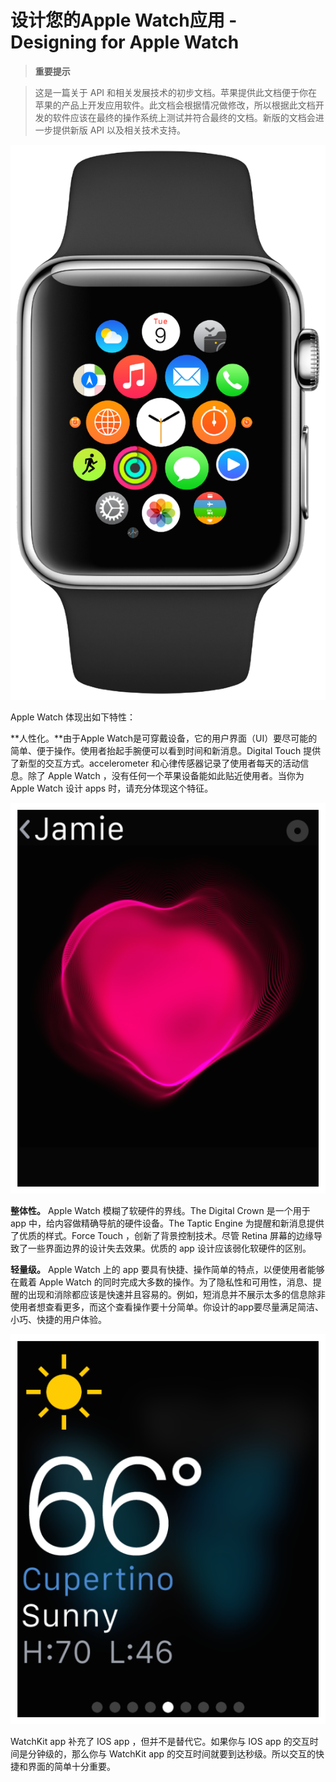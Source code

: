 # 设计您的Apple Watch应用 - Designing for Apple Watch

> **重要提示**

>这是一篇关于 API 和相关发展技术的初步文档。苹果提供此文档便于你在苹果的产品上开发应用软件。此文档会根据情况做修改，所以根据此文档开发的软件应该在最终的操作系统上测试并符合最终的文档。新版的文档会进一步提供新版 API 以及相关技术支持。

![image](../images/HomeScreen_2x.png)

Apple Watch 体现出如下特性：

**人性化。**由于Apple Watch是可穿戴设备，它的用户界面（UI）要尽可能的简单、便于操作。使用者抬起手腕便可以看到时间和新消息。Digital Touch 提供了新型的交互方式。accelerometer 和心律传感器记录了使用者每天的活动信息。除了 Apple Watch ，没有任何一个苹果设备能如此贴近使用者。当你为 Apple Watch 设计 apps 时，请充分体现这个特征。

![image](../images/personal_digitaltouch_2x.png)

**整体性。** Apple Watch 模糊了软硬件的界线。The Digital Crown 是一个用于 app 中，给内容做精确导航的硬件设备。The Taptic Engine 为提醒和新消息提供了优质的样式。Force Touch ，创新了背景控制技术。尽管 Retina 屏幕的边缘导致了一些界面边界的设计失去效果。优质的 app 设计应该弱化软硬件的区别。

**轻量级。** Apple Watch 上的 app 要具有快捷、操作简单的特点，以便使用者能够在戴着 Apple Watch 的同时完成大多数的操作。为了隐私性和可用性，消息、提醒的出现和消除都应该是快速并且容易的。例如，短消息并不展示太多的信息除非使用者想查看更多，而这个查看操作要十分简单。你设计的app要尽量满足简洁、小巧、快捷的用户体验。

![image](../images/lightweight_weatherglance_2x.png)

WatchKit app 补充了 IOS app ，但并不是替代它。如果你与 IOS app 的交互时间是分钟级的，那么你与 WatchKit app 的交互时间就要到达秒级。所以交互的快捷和界面的简单十分重要。
